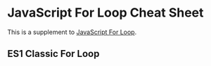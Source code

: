 # JavaScript For Loop Cheat Sheet

This is a supplement to [JavaScript For Loop]([#abcd](https://soundof.it/javascript-for-loop)).

## ES1 Classic For Loop
